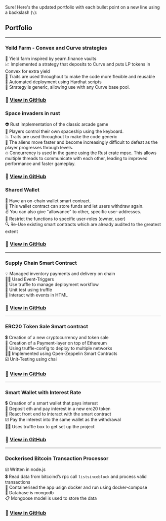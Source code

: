 Sure! Here's the updated portfolio with each bullet point on a new line using a backslash (`\`):

## Portfolio

---

### Yeild Farm - Convex and Curve strategies

🌾 Yield farm inspired by yearn.finance vaults\
📈 Implemented a strategy that deposits to Curve and puts LP tokens in Convex for extra yield\
💪 Traits are used throughout to make the code more flexible and reusable\
🤖 Automated deployment using Hardhat scripts\
🌊 Strategy is generic, allowing use with any Curve base pool.

### 👀 [View in GitHub](https://github.com/tuoomz/vaults)

### Space invaders in rust

👽 Rust implementation of the classic arcade game\
🚀 Players control their own spaceship using the keyboard.\
💥 Traits are used throughout to make the code generic\
👾 The aliens move faster and become increasingly difficult to defeat as the player progresses through levels.\
🔥 Concurrency is used in the game using the Rust crate mpsc. This allows multiple threads to communicate with each other, leading to improved performance and faster gameplay.

### 👀 [View in GitHub](https://github.com/tuoomz/space-invaders-rust)

### Shared Wallet

👛 Have an on-chain wallet smart contract.\
💸 This wallet contract can store funds and let users withdraw again.\
✌️ You can also give "allowance" to other, specific user-addresses.\
🚫 Restrict the functions to specific user-roles (owner, user)\
🔍 Re-Use existing smart contracts which are already audited to the greatest extent

### 👀 [View in GitHub](https://github.com/tuoomz/shared-wallet)

---

### Supply Chain Smart Contract

💡 Managed inventory payments and delivery on chain\
👍🏽 Used Event-Triggers\
📖 Use truffle to manage deployment workflow\
🧪 Unit test using truffle\
🙌 Interact with events in HTML

### 👀 [View in GitHub](https://github.com/tuoomz/supply-chain)

---

### ERC20 Token Sale Smart contract

💲 Creation of a new cryptocurrency and token sale\
🧾 Creation of a Payment-layer on top of Ethereum\
🧰 Using truffle-config to deploy to multiple networks\
🦸‍♂️ Implemented using Open-Zeppelin Smart Contracts\
☑️ Unit-Testing using chai

### 👀 [View in GitHub](https://github.com/tuoomz/token-sale)

---

### Smart Wallet with Interest Rate

💲 Creation of a smart wallet that pays interest\
👛 Deposit eth and pay interest in a new erc20 token\
🧾 React front end to interact with the smart contract\
☑️ Pay the interest into the same wallet as the withdrawal\
👍🏽 Uses truffle box to get set up the project

### 👀 [View in GitHub](https://github.com/tuoomz/smart-wallet)

---

### Dockerised Bitcoin Transaction Processor

☑️  Written in node.js\
💲 Read data from bitcoind’s rpc call `listsinceblock` and process valid transactions\
🐳 Containerised the app usign docker and run using docker-compose\
💾 Database is mongodb\
📋 Mongoose model is used to store the data

### 👀 [View in GitHub](https://github.com/tuoomz/btc-transaction-processor)
